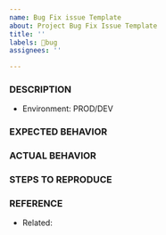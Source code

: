 ```yaml
---
name: Bug Fix issue Template
about: Project Bug Fix Issue Template
title: ''
labels: 🐛bug
assignees: ''

---
```


### DESCRIPTION
- Environment: PROD/DEV


### EXPECTED BEHAVIOR


### ACTUAL BEHAVIOR


### STEPS TO REPRODUCE


### REFERENCE
- Related: 

